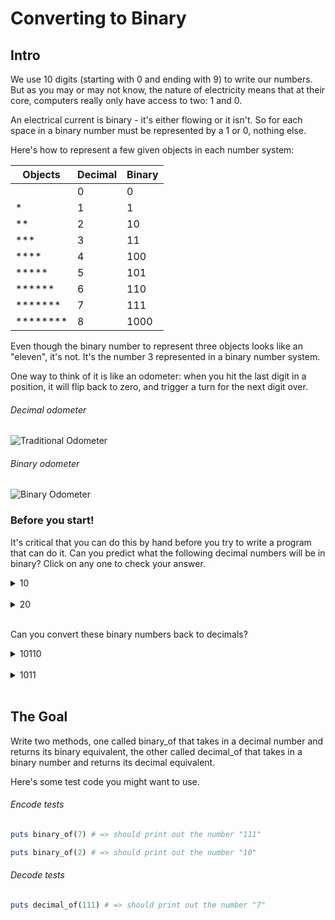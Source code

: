 # Converting to Binary

## Intro

We use 10 digits (starting with 0 and ending with 9) to write our numbers. But as you may or may not know, the nature of electricity means that at their core, computers really only have access to two: 1 and 0.

An electrical current is binary - it's either flowing or it isn't. So for each space in a binary number must be represented by a 1 or 0, nothing else.

Here's how to represent a few given objects in each number system:

|Objects |Decimal|Binary |
|--------|-------|-------|
|        |      0|      0|
|       *|      1|      1|
|      **|      2|     10|
|     ***|      3|     11|
|    ****|      4|    100|
|   *****|      5|    101|
|  ******|      6|    110|
| *******|      7|    111|
|********|      8|   1000|

Even though the binary number to represent three objects looks like an "eleven", it's not. It's the number 3 represented in a binary number system.

One way to think of it is like an odometer: when you hit the last digit in a position, it will flip back to zero, and trigger a turn for the next digit over.

###### Decimal odometer

![Traditional Odometer](Odometer.gif)

###### Binary odometer

![Binary Odometer](https://media.giphy.com/media/12eEEIWB4XEt9K/giphy.gif)

### Before you start!

It's critical that you can do this by hand before you try to write a program that can do it. Can you predict what the following decimal numbers will be in binary? Click on any one to check your answer.

<details>
  <summary>10</summary>
  
  `1010`
</details><br>

<details>
  <summary>20</summary>
  
  `10100`
</details><br>

Can you convert these binary numbers back to decimals?

<details>
  <summary>10110</summary>
  
  `22`
</details><br>

<details>
  <summary>1011</summary>
  
  `11`
</details><br>


## The Goal

Write two methods, one called binary_of that takes in a decimal number and returns its binary equivalent, the other called decimal_of that takes in a binary number and returns its decimal equivalent.

Here's some test code you might want to use.

###### Encode tests
```ruby
puts binary_of(7) # => should print out the number "111"

puts binary_of(2) # => should print out the number "10"
```

###### Decode tests
```ruby
puts decimal_of(111) # => should print out the number "7"
```
